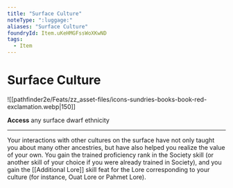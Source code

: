 ```yaml
---
title: "Surface Culture"
noteType: ":luggage:"
aliases: "Surface Culture"
foundryId: Item.uKeHMGFssWoXKwND
tags:
  - Item
---
```


# Surface Culture
![[pathfinder2e/Feats/zz_asset-files/icons-sundries-books-book-red-exclamation.webp|150]]

**Access** any surface dwarf ethnicity

* * *

Your interactions with other cultures on the surface have not only taught you about many other ancestries, but have also helped you realize the value of your own. You gain the trained proficiency rank in the Society skill (or another skill of your choice if you were already trained in Society), and you gain the [[Additional Lore]] skill feat for the Lore corresponding to your culture (for instance, Ouat Lore or Pahmet Lore).
